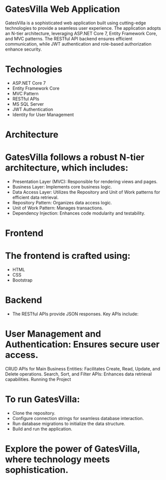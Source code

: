 # GatesVilla Web Application
GatesVilla is a sophisticated web application built using cutting-edge technologies to provide a seamless user experience. The application adopts an N-tier architecture, leveraging ASP.NET Core 7, Entity Framework Core, and MVC patterns. The RESTful API backend ensures efficient communication, while JWT authentication and role-based authorization enhance security.

# Technologies
* ASP.NET Core 7
* Entity Framework Core
* MVC Pattern
* RESTful APIs
* MS SQL Server
* JWT Authentication
* Identity for User Management

# Architecture
# GatesVilla follows a robust N-tier architecture, which includes:

* Presentation Layer (MVC): Responsible for rendering views and pages.
* Business Layer: Implements core business logic.
* Data Access Layer: Utilizes the Repository and Unit of Work patterns for efficient data retrieval.
* Repository Pattern: Organizes data access logic.
* Unit of Work Pattern: Manages transactions.
* Dependency Injection: Enhances code modularity and testability.

# Frontend
# The frontend is crafted using:
* HTML
* CSS
* Bootstrap

# Backend
* The RESTful APIs provide JSON responses. Key APIs include:

# User Management and Authentication: Ensures secure user access.
CRUD APIs for Main Business Entities: Facilitates Create, Read, Update, and Delete operations.
Search, Sort, and Filter APIs: Enhances data retrieval capabilities.
Running the Project

# To run GatesVilla:
* Clone the repository.
* Configure connection strings for seamless database interaction.
* Run database migrations to initialize the data structure.
* Build and run the application.

# Explore the power of GatesVilla, where technology meets sophistication.
